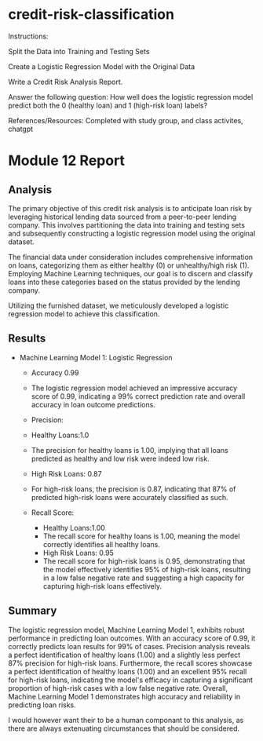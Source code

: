 # credit-risk-classification

Instructions:

Split the Data into Training and Testing Sets

Create a Logistic Regression Model with the Original Data

Write a Credit Risk Analysis Report.


Answer the following question:
    How well does the logistic regression model predict both the 0 (healthy loan) and 1 (high-risk loan) labels?

References/Resources: Completed with study group, and class activites, chatgpt

# Module 12 Report 
## Analysis

The primary objective of this credit risk analysis is to anticipate loan risk by leveraging historical lending data sourced from a peer-to-peer lending company. This involves partitioning the data into training and testing sets and subsequently constructing a logistic regression model using the original dataset.

The financial data under consideration includes comprehensive information on loans, categorizing them as either healthy (0) or unhealthy/high risk (1). Employing Machine Learning techniques, our goal is to discern and classify loans into these categories based on the status provided by the lending company.

Utilizing the furnished dataset, we meticulously developed a logistic regression model to achieve this classification.


## Results

* Machine Learning Model 1: Logistic Regression
  * Accuracy 0.99
   * The logistic regression model achieved an impressive accuracy score of 0.99, indicating a 99% correct prediction rate and overall accuracy in loan outcome predictions.
  
  * Precision:
   * Healthy Loans:1.0
    * The precision for healthy loans is 1.00, implying that all loans predicted as healthy and low risk were indeed low risk.
   * High Risk Loans: 0.87
    * For high-risk loans, the precision is 0.87, indicating that 87% of predicted high-risk loans were accurately classified as such.

  * Recall Score:
    * Healthy Loans:1.00
     * The recall score for healthy loans is 1.00, meaning the model correctly identifies all healthy loans.
    * High Risk Loans: 0.95 
     * The recall score for high-risk loans is 0.95, demonstrating that the model effectively identifies 95% of high-risk     loans, resulting in a low false negative rate and suggesting a high capacity for capturing high-risk loans effectively.


## Summary


The logistic regression model, Machine Learning Model 1, exhibits robust performance in predicting loan outcomes. With an accuracy score of 0.99, it correctly predicts loan results for 99% of cases. Precision analysis reveals a perfect identification of healthy loans (1.00) and a slightly less perfect 87% precision for high-risk loans. Furthermore, the recall scores showcase a perfect identification of healthy loans (1.00) and an excellent 95% recall for high-risk loans, indicating the model's efficacy in capturing a significant proportion of high-risk cases with a low false negative rate. Overall, Machine Learning Model 1 demonstrates high accuracy and reliability in predicting loan risks. 

I would however want their to be a human componant to this analysis, as there are always extenuating circumstances that should be considered. 
